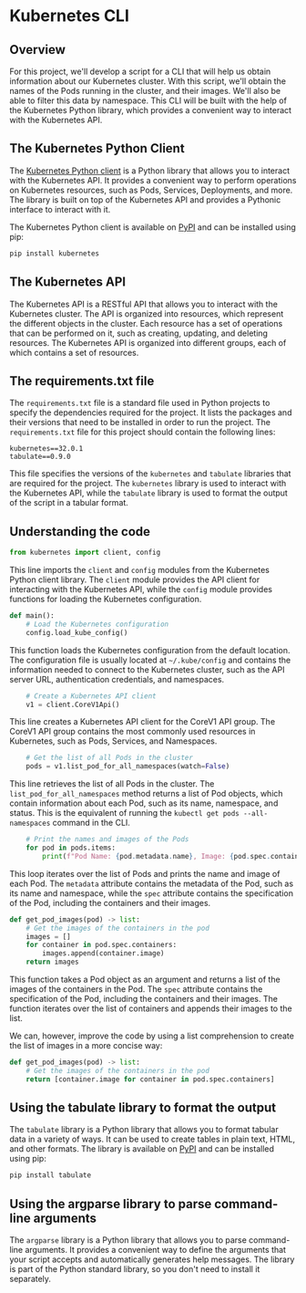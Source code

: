 # Kubernetes CLI

## Overview

For this project, we'll develop a script for a CLI that will help us obtain information about our Kubernetes cluster. With this script, we'll obtain the names of the Pods running in the cluster, and their images. We'll also be able to filter this data by namespace. This CLI will be built with the help of the Kubernetes Python library, which provides a convenient way to interact with the Kubernetes API.

## The Kubernetes Python Client

The [Kubernetes Python client](https://github.com/kubernetes-client/python) is a Python library that allows you to interact with the Kubernetes API. It provides a convenient way to perform operations on Kubernetes resources, such as Pods, Services, Deployments, and more. The library is built on top of the Kubernetes API and provides a Pythonic interface to interact with it.

The Kubernetes Python client is available on [PyPI](https://pypi.org/project/kubernetes/) and can be installed using pip:

```bash
pip install kubernetes
```

## The Kubernetes API

The Kubernetes API is a RESTful API that allows you to interact with the Kubernetes cluster. The API is organized into resources, which represent the different objects in the cluster. Each resource has a set of operations that can be performed on it, such as creating, updating, and deleting resources.
The Kubernetes API is organized into different groups, each of which contains a set of resources.

## The requirements.txt file

The `requirements.txt` file is a standard file used in Python projects to specify the dependencies required for the project. It lists the packages and their versions that need to be installed in order to run the project. The `requirements.txt` file for this project should contain the following lines:

```
kubernetes==32.0.1
tabulate==0.9.0
```
This file specifies the versions of the `kubernetes` and `tabulate` libraries that are required for the project. The `kubernetes` library is used to interact with the Kubernetes API, while the `tabulate` library is used to format the output of the script in a tabular format.

## Understanding the code

```python
from kubernetes import client, config
```

This line imports the `client` and `config` modules from the Kubernetes Python client library. The `client` module provides the API client for interacting with the Kubernetes API, while the `config` module provides functions for loading the Kubernetes configuration.

```python
def main():
    # Load the Kubernetes configuration
    config.load_kube_config()
```

This function loads the Kubernetes configuration from the default location. The configuration file is usually located at `~/.kube/config` and contains the information needed to connect to the Kubernetes cluster, such as the API server URL, authentication credentials, and namespaces.

```python
    # Create a Kubernetes API client
    v1 = client.CoreV1Api()
```

This line creates a Kubernetes API client for the CoreV1 API group. The CoreV1 API group contains the most commonly used resources in Kubernetes, such as Pods, Services, and Namespaces.

```python
    # Get the list of all Pods in the cluster
    pods = v1.list_pod_for_all_namespaces(watch=False)
```

This line retrieves the list of all Pods in the cluster. The `list_pod_for_all_namespaces` method returns a list of Pod objects, which contain information about each Pod, such as its name, namespace, and status. This is the equivalent of running the `kubectl get pods --all-namespaces` command in the CLI.

```python
    # Print the names and images of the Pods
    for pod in pods.items:
        print(f"Pod Name: {pod.metadata.name}, Image: {pod.spec.containers[0].image}")
```

This loop iterates over the list of Pods and prints the name and image of each Pod. The `metadata` attribute contains the metadata of the Pod, such as its name and namespace, while the `spec` attribute contains the specification of the Pod, including the containers and their images.

```python
def get_pod_images(pod) -> list:
    # Get the images of the containers in the pod
    images = []
    for container in pod.spec.containers:
        images.append(container.image)
    return images
```

This function takes a Pod object as an argument and returns a list of the images of the containers in the Pod. The `spec` attribute contains the specification of the Pod, including the containers and their images. The function iterates over the list of containers and appends their images to the list.

We can, however, improve the code by using a list comprehension to create the list of images in a more concise way:

```python
def get_pod_images(pod) -> list:
    # Get the images of the containers in the pod
    return [container.image for container in pod.spec.containers]
```

## Using the tabulate library to format the output

The `tabulate` library is a Python library that allows you to format tabular data in a variety of ways. It can be used to create tables in plain text, HTML, and other formats. The library is available on [PyPI](https://pypi.org/project/tabulate/) and can be installed using pip:

```bash
pip install tabulate
```

## Using the argparse library to parse command-line arguments

The `argparse` library is a Python library that allows you to parse command-line arguments. It provides a convenient way to define the arguments that your script accepts and automatically generates help messages. The library is part of the Python standard library, so you don't need to install it separately.


